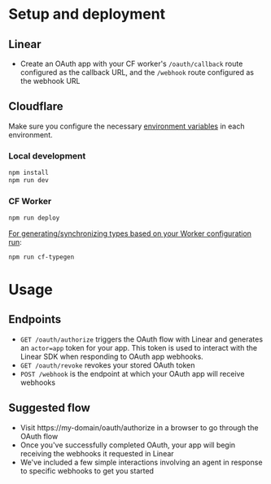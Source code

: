 # Setup and deployment

## Linear
- Create an OAuth app with your CF worker's `/oauth/callback` route configured as the callback URL, and the `/webhook` route configured as the webhook URL

## Cloudflare

Make sure you configure the necessary [environment variables](https://developers.cloudflare.com/workers/configuration/environment-variables/) in each environment.

### Local development
```txt
npm install
npm run dev
```

### CF Worker
```txt
npm run deploy
```

[For generating/synchronizing types based on your Worker configuration run](https://developers.cloudflare.com/workers/wrangler/commands/#types):

```txt
npm run cf-typegen
```

# Usage
## Endpoints
- `GET /oauth/authorize` triggers the OAuth flow with Linear and generates an `actor=app` token for your app. This token is used to interact with the Linear SDK when responding to OAuth app webhooks.
- `GET /oauth/revoke` revokes your stored OAuth token
- `POST /webhook` is the endpoint at which your OAuth app will receive webhooks

## Suggested flow
- Visit https://my-domain/oauth/authorize in a browser to go through the OAuth flow
- Once you've successfully completed OAuth, your app will begin receiving the webhooks it requested in Linear
- We've included a few simple interactions involving an agent in response to specific webhooks to get you started
